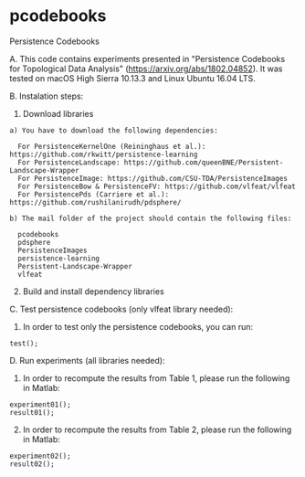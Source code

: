 # pcodebooks
Persistence Codebooks

A. This code contains experiments presented in "Persistence Codebooks for Topological Data Analysis" (https://arxiv.org/abs/1802.04852). It was tested on macOS High Sierra 10.13.3 and Linux Ubuntu 16.04 LTS.

B. Instalation steps:

  1. Download libraries

    a) You have to download the following dependencies:

      For PersistenceKernelOne (Reininghaus et al.): https://github.com/rkwitt/persistence-learning
      For PersistenceLandscape: https://github.com/queenBNE/Persistent-Landscape-Wrapper
      For PersistenceImage: https://github.com/CSU-TDA/PersistenceImages
      For PersistenceBow & PersistenceFV: https://github.com/vlfeat/vlfeat
      For PersistencePds (Carriere et al.): https://github.com/rushilanirudh/pdsphere/

    b) The mail folder of the project should contain the following files:

      pcodebooks
      pdsphere
      PersistenceImages
      persistence-learning
      Persistent-Landscape-Wrapper
      vlfeat

  2. Build and install dependency libraries

C. Test persistence codebooks (only vlfeat library needed):

  1. In order to test only the persistence codebooks, you can run:

    test();

D. Run experiments (all libraries needed):

  1. In order to recompute the results from Table 1, please run the following in Matlab:

    experiment01();
    result01();

  2. In order to recompute the results from Table 2, please run the following in Matlab:

    experiment02();
    result02();
